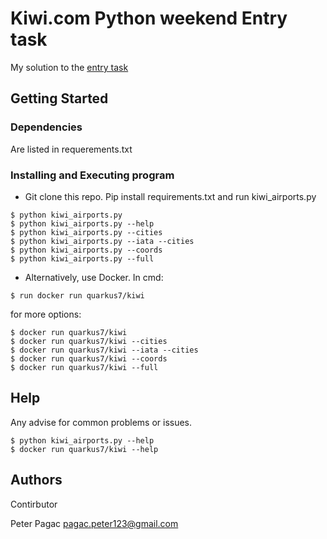 # Kiwi.com Python weekend Entry task

My solution to the [entry task](https://gist.github.com/fholec/ecc9c8a3bb82fdf3eabab66efb7c594b)

## Getting Started

### Dependencies

Are listed in requerements.txt

### Installing and Executing program

* Git clone this repo. Pip install requirements.txt and run kiwi_airports.py
```
$ python kiwi_airports.py
$ python kiwi_airports.py --help
$ python kiwi_airports.py --cities
$ python kiwi_airports.py --iata --cities
$ python kiwi_airports.py --coords
$ python kiwi_airports.py --full
```
* Alternatively, use Docker. In cmd:
```
$ run docker run quarkus7/kiwi
```
for more options:
```
$ docker run quarkus7/kiwi
$ docker run quarkus7/kiwi --cities
$ docker run quarkus7/kiwi --iata --cities
$ docker run quarkus7/kiwi --coords
$ docker run quarkus7/kiwi --full
```

## Help

Any advise for common problems or issues.
```
$ python kiwi_airports.py --help
$ docker run quarkus7/kiwi --help
```

## Authors

Contirbutor

Peter Pagac
pagac.peter123@gmail.com
